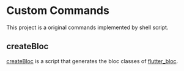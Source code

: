 # Custom Commands
This project is a original commands implemented by shell script.

## createBloc
[createBloc](https://github.com/tsuruken0802/custom_commands/blob/master/createBloc) is a script that generates the bloc classes of [flutter_bloc](https://pub.dev/packages/flutter_bloc).
